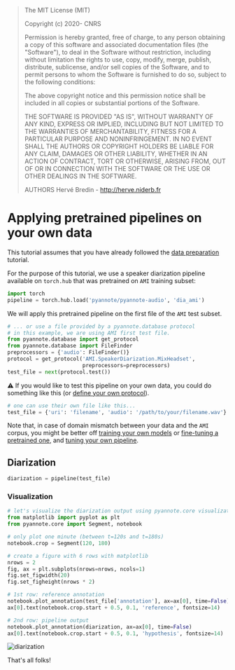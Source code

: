 > The MIT License (MIT)
>
> Copyright (c) 2020- CNRS
>
> Permission is hereby granted, free of charge, to any person obtaining a copy
> of this software and associated documentation files (the "Software"), to deal
> in the Software without restriction, including without limitation the rights
> to use, copy, modify, merge, publish, distribute, sublicense, and/or sell
> copies of the Software, and to permit persons to whom the Software is
> furnished to do so, subject to the following conditions:
>
> The above copyright notice and this permission notice shall be included in all
> copies or substantial portions of the Software.
>
> THE SOFTWARE IS PROVIDED "AS IS", WITHOUT WARRANTY OF ANY KIND, EXPRESS OR
> IMPLIED, INCLUDING BUT NOT LIMITED TO THE WARRANTIES OF MERCHANTABILITY,
> FITNESS FOR A PARTICULAR PURPOSE AND NONINFRINGEMENT. IN NO EVENT SHALL THE
> AUTHORS OR COPYRIGHT HOLDERS BE LIABLE FOR ANY CLAIM, DAMAGES OR OTHER
> LIABILITY, WHETHER IN AN ACTION OF CONTRACT, TORT OR OTHERWISE, ARISING FROM,
> OUT OF OR IN CONNECTION WITH THE SOFTWARE OR THE USE OR OTHER DEALINGS IN THE
> SOFTWARE.
>
> AUTHORS
> Hervé Bredin - http://herve.niderb.fr

# Applying pretrained pipelines on your own data

This tutorial assumes that you have already followed the [data preparation](../../data_preparation) tutorial.

For the purpose of this tutorial, we use a speaker diarization pipeline available on `torch.hub` that was pretrained on `AMI` training subset:

```python
import torch
pipeline = torch.hub.load('pyannote/pyannote-audio', 'dia_ami')
```

We will apply this pretrained pipeline on the first file of the `AMI` test subset.

```python
# ... or use a file provided by a pyannote.database protocol
# in this example, we are using AMI first test file.
from pyannote.database import get_protocol
from pyannote.database import FileFinder
preprocessors = {'audio': FileFinder()}
protocol = get_protocol('AMI.SpeakerDiarization.MixHeadset',
                        preprocessors=preprocessors)
test_file = next(protocol.test())
```

:warning: If you would like to test this pipeline on your own data, you could do something like this (or [define your own protocol](../../data_preparation)). 

```python
# one can use their own file like this...
test_file = {'uri': 'filename', 'audio': '/path/to/your/filename.wav'}
```

Note that, in case of domain mismatch between your data and the `AMI` corpus, you might be better off [training your own models](../../models) or [fine-tuning a pretrained one](../../finetune), and [tuning your own pipeline](../../pipelines).

## Diarization

```python
diarization = pipeline(test_file)
```

### Visualization

```python
# let's visualize the diarization output using pyannote.core visualization API
from matplotlib import pyplot as plt
from pyannote.core import Segment, notebook

# only plot one minute (between t=120s and t=180s)
notebook.crop = Segment(120, 180)

# create a figure with 6 rows with matplotlib
nrows = 2
fig, ax = plt.subplots(nrows=nrows, ncols=1)
fig.set_figwidth(20)
fig.set_figheight(nrows * 2)

# 1st row: reference annotation
notebook.plot_annotation(test_file['annotation'], ax=ax[0], time=False)
ax[0].text(notebook.crop.start + 0.5, 0.1, 'reference', fontsize=14)

# 2nd row: pipeline output
notebook.plot_annotation(diarization, ax=ax[0], time=False)
ax[0].text(notebook.crop.start + 0.5, 0.1, 'hypothesis', fontsize=14)
```

![diarization](diarization.png)

That's all folks!
